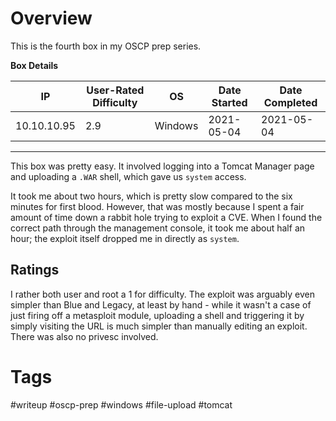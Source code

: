 # Overview

This is the fourth box in my OSCP prep series.

**Box Details**

|IP|User-Rated Difficulty|OS|Date Started|Date Completed|
|---|---|---|---|---|
|10.10.10.95|2.9|Windows|2021-05-04|2021-05-04|

---

This box was pretty easy. It involved logging into a Tomcat Manager page and uploading a `.WAR` shell, which gave us `system` access.

It took me about two hours, which is pretty slow compared to the six minutes for first blood. However, that was mostly because I spent a fair amount of time down a rabbit hole trying to exploit a CVE. When I found the correct path through the management console, it took me about half an hour; the exploit itself dropped me in directly as `system`.

## Ratings

I rather both user and root a 1 for difficulty. The exploit was arguably even simpler than Blue and Legacy, at least by hand - while it wasn't a case of just firing off a metasploit module, uploading a shell and triggering it by simply visiting the URL is much simpler than manually editing an exploit. There was also no privesc involved.

# Tags

#writeup #oscp-prep #windows #file-upload #tomcat
